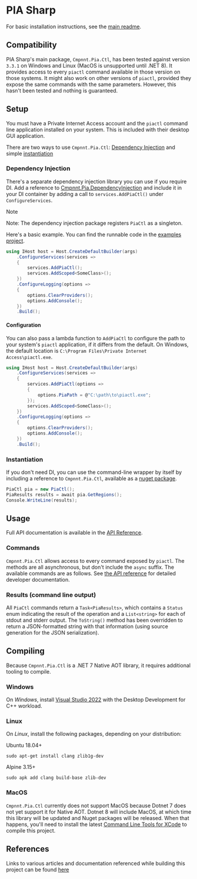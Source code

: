# PIA Sharp

For basic installation instructions, see the [main readme](https://github.com/cmpnnt/pia-sharp#readme).

## Compatibility

PIA Sharp's main package, `Cmpnnt.Pia.Ctl`, has been tested against version `3.3.1` on Windows and Linux (MacOS is unsupported until .NET 8). 
It provides access to every `piactl` command available in those version on those systems. It might also work on other 
versions of `piactl`, provided they expose the same commands with the same parameters. However, this hasn't 
been tested and nothing is guaranteed.

## Setup

You must have a Private Internet Access account and the `piactl` command line application installed on your system.
This is included with their desktop GUI application.

There are two ways to use `Cmpnnt.Pia.Ctl`: [Dependency Injection](#dependency-injection) and simple [instantiation](#instantiation)

### Dependency Injection

There's a separate dependency injection library you can use if you require DI. Add a reference to
[Cmpnnt.Pia.DependencyInjection](https://nuget.org/XXX) and include it in your DI container by adding
a call to `services.AddPiaCtl()` under `ConfigureServices`.

> [!NOTE]
> Note: The dependency injection package registers `PiaCtl` as a singleton.

Here's a basic example. You can find the runnable code in the [examples project](https://github.com/cmpnnt/pia-sharp/tree/main/Cmpnnt.Pia.Examples).

```csharp
using IHost host = Host.CreateDefaultBuilder(args)
    .ConfigureServices(services =>
    {
        services.AddPiaCtl();
        services.AddScoped<SomeClass>();
    })
    .ConfigureLogging(options =>
    {
        options.ClearProviders();
        options.AddConsole();
    })
    .Build();
```

#### Configuration

You can also pass a lambda function to `AddPiaCtl` to configure the path to your system's `piactl` application, if it differs
from the default. On Windows, the default location is `C:\Program Files\Private Internet Access\piactl.exe`.

```csharp
using IHost host = Host.CreateDefaultBuilder(args)
    .ConfigureServices(services =>
    {
        services.AddPiaCtl(options =>
        {
            options.PiaPath = @"C:\path\to\piactl.exe";
        });
        services.AddScoped<SomeClass>();
    })
    .ConfigureLogging(options =>
    {
        options.ClearProviders();
        options.AddConsole();
    })
    .Build();
```

### Instantiation

If you don't need DI, you can use the command-line wrapper by itself by including a reference to `Cmpnnt.Pia.Ctl`, available as a
[nuget package](https://nuget.org/XXX).

```csharp
PiaCtl pia = new PiaCtl();
PiaResults results = await pia.GetRegions();
Console.WriteLine(results);
```

## Usage

Full API documentation is available in the [API Reference](api/index.md).

### Commands

`Cmpnnt.Pia.Ctl` allows access to every command exposed by `piactl`. The methods are all asynchronous, but don't include the `async` suffix.
The available commands are as follows. See [the API reference](http://google.com) for detailed developer documentation.

### Results (command line output)

All `PiaCtl` commands return a `Task<PiaResults>`, which contains a `Status` enum indicating the result of the operation and a `List<string>`
for each of stdout and stderr output. The `ToString()` method has been overridden to return a JSON-formatted string with that information
(using source generation for the JSON serialization).

## Compiling

Because `Cmpnnt.Pia.Ctl` is a .NET 7 Native AOT library, it requires additional tooling to compile. 

### Windows

On _Windows_, install
[Visual Studio 2022](http://visualstudio.com) with the Desktop Development for C++ workload. 

### Linux

On _Linux_, install the following packages, depending on your distribution:

Ubuntu 18.04+
```shell
sudo apt-get install clang zlib1g-dev
```

Alpine 3.15+
```shell
sudo apk add clang build-base zlib-dev
```

### MacOS

`Cmpnnt.Pia.Ctl` currently does not support MacOS because Dotnet 7 does not yet support it for Native AOT. Dotnet 8 will
include MacOS, at which time this library will be updated and Nuget packages will be released. When that happens, you'll
need to install the latest [Command Line Tools for XCode](https://developer.apple.com/download/) to compile this project.

## References

Links to various articles and documentation referenced while building this project can be found [here](articles/references.md)